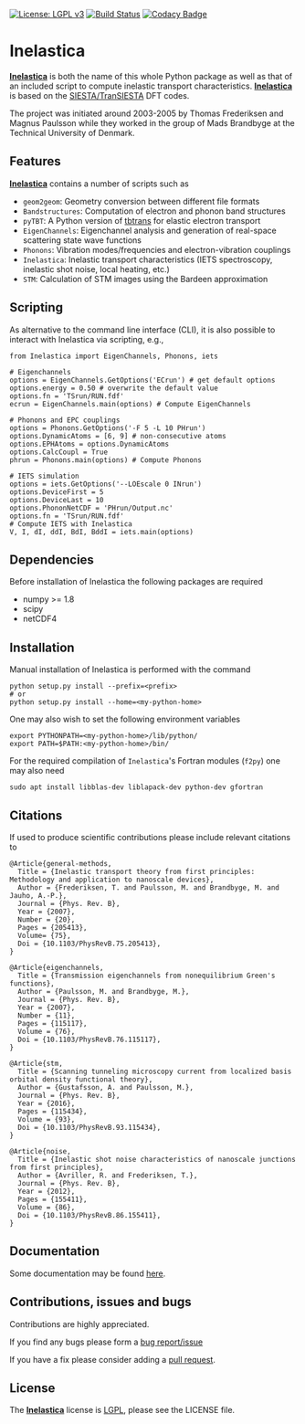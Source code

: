 [![License: LGPL v3](https://img.shields.io/badge/License-LGPL%20v3-blue.svg)](https://www.gnu.org/licenses/lgpl-3.0)
[![Build Status](https://travis-ci.org/tfrederiksen/inelastica.svg?branch=master)](https://travis-ci.org/tfrederiksen/inelastica)
[![Codacy Badge](https://api.codacy.com/project/badge/Grade/013fe70aa6564ea1bec9df0b3831c834)](https://www.codacy.com/app/brandimarte/inelastica?utm_source=github.com&amp;utm_medium=referral&amp;utm_content=tfrederiksen/inelastica&amp;utm_campaign=Badge_Grade)

# Inelastica #

[__Inelastica__][docs] is both the name of this whole Python package
as well as that of an included script to compute inelastic transport characteristics.
[__Inelastica__][docs] is based on the [SIESTA/TranSIESTA][siesta] DFT codes.

The project was initiated around 2003-2005 by Thomas Frederiksen and Magnus Paulsson
while they worked in the group of Mads Brandbyge at the Technical University of Denmark.

## Features ##
[__Inelastica__][docs] contains a number of scripts such as

   - `geom2geom`: Geometry conversion between different file formats
   - `Bandstructures`: Computation of electron and phonon band structures
   - `pyTBT`: A Python version of [tbtrans][siesta] for elastic electron transport
   - `EigenChannels`: Eigenchannel analysis and generation of real-space scattering state wave functions
   - `Phonons`: Vibration modes/frequencies and electron-vibration couplings
   - `Inelastica`: Inelastic transport characteristics (IETS spectroscopy, inelastic shot noise, local heating, etc.)
   - `STM`: Calculation of STM images using the Bardeen approximation

## Scripting ##

As alternative to the command line interface (CLI), it is also possible to interact with Inelastica via scripting, e.g.,

    from Inelastica import EigenChannels, Phonons, iets
    
    # Eigenchannels
    options = EigenChannels.GetOptions('ECrun') # get default options
    options.energy = 0.50 # overwrite the default value
    options.fn = 'TSrun/RUN.fdf'
    ecrun = EigenChannels.main(options) # Compute EigenChannels
    
    # Phonons and EPC couplings
    options = Phonons.GetOptions('-F 5 -L 10 PHrun')
    options.DynamicAtoms = [6, 9] # non-consecutive atoms
    options.EPHAtoms = options.DynamicAtoms
    options.CalcCoupl = True
    phrun = Phonons.main(options) # Compute Phonons
    
    # IETS simulation
    options = iets.GetOptions('--LOEscale 0 INrun')
    options.DeviceFirst = 5
    options.DeviceLast = 10
    options.PhononNetCDF = 'PHrun/Output.nc'
    options.fn = 'TSrun/RUN.fdf'
    # Compute IETS with Inelastica
    V, I, dI, ddI, BdI, BddI = iets.main(options)

## Dependencies ##
Before installation of Inelastica the following packages are required
   - numpy >= 1.8
   - scipy
   - netCDF4

## Installation ##
Manual installation of Inelastica is performed with the command

    python setup.py install --prefix=<prefix>
    # or
    python setup.py install --home=<my-python-home>

One may also wish to set the following environment variables

    export PYTHONPATH=<my-python-home>/lib/python/
    export PATH=$PATH:<my-python-home>/bin/

For the required compilation of `Inelastica`'s Fortran modules (`f2py`) one may also need

    sudo apt install libblas-dev liblapack-dev python-dev gfortran

## Citations ##
If used to produce scientific contributions please include relevant citations to

    @Article{general-methods,
      Title = {Inelastic transport theory from first principles: Methodology and application to nanoscale devices},
      Author = {Frederiksen, T. and Paulsson, M. and Brandbyge, M. and Jauho, A.-P.},
      Journal = {Phys. Rev. B},
      Year = {2007},
      Number = {20},
      Pages = {205413},
      Volume= {75},
      Doi = {10.1103/PhysRevB.75.205413},
    }
 
    @Article{eigenchannels,
      Title = {Transmission eigenchannels from nonequilibrium Green's functions},
      Author = {Paulsson, M. and Brandbyge, M.},
      Journal = {Phys. Rev. B},
      Year = {2007},
      Number = {11},
      Pages = {115117},
      Volume = {76},
      Doi = {10.1103/PhysRevB.76.115117},
    }

    @Article{stm,
      Title = {Scanning tunneling microscopy current from localized basis orbital density functional theory},
      Author = {Gustafsson, A. and Paulsson, M.},
      Journal = {Phys. Rev. B},
      Year = {2016},
      Pages = {115434},
      Volume = {93},
      Doi = {10.1103/PhysRevB.93.115434},
    }

    @Article{noise,
      Title = {Inelastic shot noise characteristics of nanoscale junctions from first principles},
      Author = {Avriller, R. and Frederiksen, T.},
      Journal = {Phys. Rev. B},
      Year = {2012},
      Pages = {155411},
      Volume = {86},
      Doi = {10.1103/PhysRevB.86.155411},
    }

## Documentation ##
Some documentation may be found [here][docs].

## Contributions, issues and bugs ##
Contributions are highly appreciated.

If you find any bugs please form a [bug report/issue][issues]

If you have a fix please consider adding a [pull request][pulls].

## License ##
The [__Inelastica__][docs] license is [LGPL][lgpl], please see the LICENSE file.

<!---
Links to external and internal sites.
-->
[siesta]: https://launchpad.net/siesta
[issues]: https://github.com/tfrederiksen/inelastica/issues
[pulls]: https://github.com/tfrederiksen/inelastica/pulls
[lgpl]: http://www.gnu.org/licenses/lgpl.html
[docs]: https://tfrederiksen.github.io/inelastica
